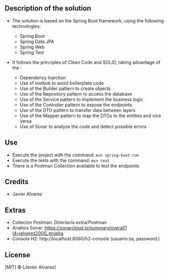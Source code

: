 ## Description of the solution
- The solution is based on the Spring Boot framework, using the following technologies:
  - Spring Boot
  - Spring Data JPA
  - Spring Web
  - Spring Test

- It follows the principles of Clean Code and SOLID, taking advantage of the :
  - Dependency Injection
  - Use of lombok to avoid boilerplate code
  - Use of the Builder pattern to create objects
  - Use of the Repository pattern to access the database
  - Use of the Service pattern to implement the business logic
  - Use of the Controller pattern to expose the endpoints
  - Use of the DTO pattern to transfer data between layers
  - Use of the Mapper pattern to map the DTOs to the entities and vice versa
  - Use of Sonar to analyze the code and detect possible errors
    
## Use
- Execute the project with the command: `mvn spring-boot:run`
- Execute the tests with the command: `mvn test`
- There is a Postman Collection available to test the endpoints


## Credits
- Javier Alvarez

## Extras
- Collecion Postman: Directorio extra/Postman
- Analisis Sonar: https://sonarcloud.io/summary/overall?id=jalvarez2000_prueba
- Consola H2: http://localhost:8080/h2-console (usuario:sa, password:)

## License
[MIT] © [Javier Alvarez]
